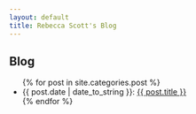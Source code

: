 ```yaml
---
layout: default
title: Rebecca Scott's Blog
---
```


<h2>Blog</h2>
<ul class="posts">
	{% for post in site.categories.post %}
		<li><span>{{ post.date | date_to_string }}:</span> <a href="{{ post.url }}">{{ post.title }}</a></li>
	{% endfor %}
</ul>


